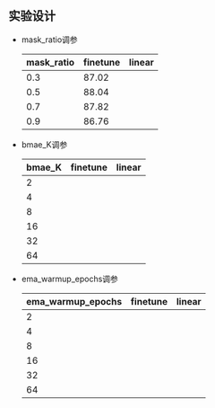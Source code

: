 ## 实验设计

* mask_ratio调参

  | mask_ratio | finetune | linear |
  | ---------- | -------- | ------ |
  | 0.3        | 87.02    |        |
  | 0.5        | 88.04    |        |
  | 0.7        | 87.82    |        |
  | 0.9        | 86.76    |        |

  

* bmae_K调参

  | bmae_K | finetune | linear |
  | ------ | -------- | ------ |
  | 2      |          |        |
  | 4      |          |        |
  | 8      |          |        |
  | 16     |          |        |
  | 32     |          |        |
  | 64     |          |        |

* ema_warmup_epochs调参

  | ema_warmup_epochs | finetune | linear |
  | ----------------- | -------- | ------ |
  | 2                 |          |        |
  | 4                 |          |        |
  | 8                 |          |        |
  | 16                |          |        |
  | 32                |          |        |
  | 64                |          |        |